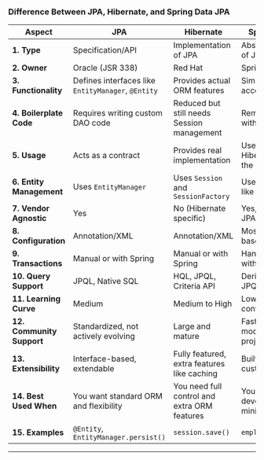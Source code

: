 
###  **Difference Between JPA, Hibernate, and Spring Data JPA**

| **Aspect**                | **JPA**                                            | **Hibernate**                                | **Spring Data JPA**                                 |
| ------------------------- | -------------------------------------------------- | -------------------------------------------- | --------------------------------------------------- |
| **1. Type**               | Specification/API                                  | Implementation of JPA                        | Abstraction on top of JPA                           |
| **2. Owner**              | Oracle (JSR 338)                                   | Red Hat                                      | Spring (Pivotal)                                    |
| **3. Functionality**      | Defines interfaces like `EntityManager`, `@Entity` | Provides actual ORM features                 | Simplifies data access layers                       |
| **4. Boilerplate Code**   | Requires writing custom DAO code                   | Reduced but still needs Session management   | Removes DAO layer with auto CRUD                    |
| **5. Usage**              | Acts as a contract                                 | Provides real implementation                 | Uses JPA (like Hibernate) under the hood            |
| **6. Entity Management**  | Uses `EntityManager`                               | Uses `Session` and `SessionFactory`          | Uses repositories like `JpaRepository`              |
| **7. Vendor Agnostic**    | Yes                                                | No (Hibernate specific)                      | Yes, works with any JPA provider                    |
| **8. Configuration**      | Annotation/XML                                     | Annotation/XML                               | Mostly annotation-based                             |
| **9. Transactions**       | Manual or with Spring                              | Manual or with Spring                        | Handled by Spring with `@Transactional`             |
| **10. Query Support**     | JPQL, Native SQL                                   | HQL, JPQL, Criteria API                      | Derived queries, JPQL, Criteria API                 |
| **11. Learning Curve**    | Medium                                             | Medium to High                               | Low (auto config, conventions)                      |
| **12. Community Support** | Standardized, not actively evolving                | Large and mature                             | Fast growing, modern Spring projects                |
| **13. Extensibility**     | Interface-based, extendable                        | Fully featured, extra features like caching  | Built on JPA, highly customizable                   |
| **14. Best Used When**    | You want standard ORM and flexibility              | You need full control and extra ORM features | You want quick development with minimal boilerplate |
| **15. Examples**          | `@Entity`, `EntityManager.persist()`               | `session.save()`                             | `employeeRepo.save()`                               |

---
